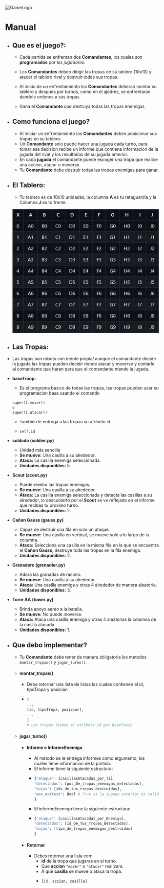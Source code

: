 
![GameLogo](https://res.cloudinary.com/darhaqq0v/image/upload/v1699367037/DCCommanders-07-11-2023_bjqn5k.png)

# Manual
* ## Que es el juego?:
  * Cada partida se enfrentan dos **Comandantes**, los cuales son **programados** por los _jugadores_. 
  * Los **Comandantes** deben dirigir las tropas de su tablero (10x10) y atacar el tablero rival y destruir todas sus tropas. 
  * Al inicio de un enfrentamiento los **Comandantes** deberan montar su tablero y despues por turnos, como en el ajedrez, se enfrentaran dandole ordenes a sus tropas.

  * Gana el **Comandante** que destruya todas las tropas enemigas

* ## Como funciona el juego?
  * Al iniciar un enfrentamiento los **Comandantes** deben posicionar sus tropas en su tablero. 
  * Un **Comandante** solo puede hacer una jugada cada turno, para tomar esa decision recibe un informe que contiene informacion de la jugada del rival y los resultados de su jugada anterior. 
  * En cada **jugada** el comandante puede escoger una tropa que realice una accion, atacar o moverse.
  * Tu **Comandante** debe destruir todas las tropas enemigas para ganar.

* ## El Tablero:
  * Tu tablero es de 10x10 unidades, la columna **A** es tu retaguardia y la Columna **J** es tu frente.
  
  ![Tablero](img_1.png)




* ## Las Tropas:
* Las tropas son robots con mente propia! aunque el comandante decide la jugada las tropas pueden decidir donde atacar y moverse y contarle al comandante que haran para que el comandante mande la jugada.

* **baseTroop:**

  * Es el programa basico de todas las tropas, las tropas pueden usar su programacion base usando el comando 
  ```python3 
  super().mover()
  o
  super().atacar()
  ```
  * Tambien le entrega a las tropas su atributo id 
  * ```python3
    self.id

* **soldado (soldier.py)**
  * Unidad más sencilla 
  * **Se mueve:** Una casilla a su alrededor.
  * **Ataca:** La casilla enemiga seleccionada.
  * **Unidades disponibles:** 5.

* **Scout (scout.py)**
  * Puede revelar las tropas enemigas.
  * **Se mueve:** Una casilla a su alrededor.
  * **Ataca:** La casilla enemiga seleccionada y detecta las casillas a su alrededor, lo descubierto por el **Scout** se ve reflejado en el informe que recibas tu proximo turno.
  * **Unidades disponibles:** 2.

* **Cañon Gauss (gauss.py)**
  * Capaz de destruir una fila en solo un ataque.
  * **Se mueve:** Una casilla en vertical, se mueve solo a lo largo de la columna.
  * **Ataca:** Selecciona una casilla en la misma fila en la que se encuentra el **Cañon Gauss**, destruye toda las tropas en la fila enemiga.
  * **Unidades disponibles:** 2.

* **Granadero (grenadier.py)**
  * Adora las granadas de racimo.
  * **Se mueve:** Una casilla a su alrededor.
  * **Ataca:** Una casilla enemiga y otras 4 alrededor de manera aleatoria.
  * **Unidades disponibles:** 3.

* **Torre AA (tower.py)**
  * Brinda apoyo aereo a la batalla.
  * **Se mueve:** No puede moverse.
  * **Ataca:** Ataca una casilla enemiga y otras 4 aleatorias la columna de la casilla atacada.
  * **Unidades disponibles:** 1.
* ## Que debo implementar?
  * Tu **Comandante** debe tener de manera obligatoria los metodos ```montar_tropas()``` y  ```jugar_turno()```.
  * #### montar_tropas()
    * Debe retornar una lista de listas las cuales contienen el id, tipoTropa y posicion
    * ```python 
      [
      ...
      [id, tipoTropa, posicion],
      ...
      ]
      # Las tropas tienen el atributo id por BaseTroop
    
  * #### jugar_turno()
    * #### Informe e InformeEnemigo
      * Al metodo se le entrega informes como argumento, los cuales tiene informacion de la partida.
      * El informe tiene la siguiente estructura:
      * ```python
        {"ataque": [casillasAtacadas_por_ti],
        "detectados": [pos_De_tropas_enemigas_detectadas],
        "bajas": [ids_de_tus_tropas_destruidas],
        "mov_exitoso": Bool # True si la jugada anterior es valida, False si no
        }
      * El informeEnemigo tiene la siguiente estructura:
      * ```python
        {"ataque": [casillasAtacadas_por_Enemigo],
        "detectados": [id_De_Tus_Tropas_Detectadas],
        "bajas": [tipo_de_tropas_enemigas_destruidas]
        }
    * #### Retornar
      * Debes retornar una lista con: 
        * **id** de la tropa que jugaras en el turno.
        * Que **accion** ```"mover"``` o ```"atacar"``` realizara.
        * A que **casilla** se mueve o ataca la tropa.
        * ```python
          [id, accion, casilla]
      